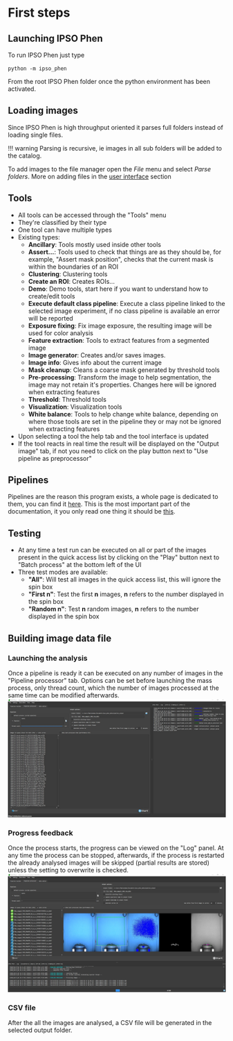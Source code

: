 # First steps

## Launching IPSO Phen

To run IPSO Phen just type

```shell
python -m ipso_phen
```

From the root IPSO Phen folder once the python environment has been activated.

## Loading images

Since IPSO Phen is high throughput oriented it parses full folders instead of loading single files.

!!! warning
  Parsing is recursive, ie images in all sub folders will be added to the catalog.

To add images to the file manager open the _File_ menu and select _Parse folders_. More on adding files in the [user interface](user_interface.md) section

## Tools

- All tools can be accessed through the "Tools" menu
- They're classified by their type
- One tool can have multiple types
- Existing types:
  - **Ancillary**: Tools mostly used inside other tools
  - **Assert...**: Tools used to check that things are as they should be, for example, "Assert mask position", checks that the current mask is within the boundaries of an ROI
  - **Clustering**: Clustering tools
  - **Create an ROI**: Creates ROIs...
  - **Demo**: Demo tools, start here if you want to understand how to create/edit tools
  - **Execute default class pipeline**: Execute a class pipeline linked to the selected image experiment, if no class pipeline is available an error will be reported
  - **Exposure fixing**: Fix image exposure, the resulting image will be used for color analysis
  - **Feature extraction**: Tools to extract features from a segmented image
  - **Image generator**: Creates and/or saves images.
  - **Image info**: Gives info about the current image
  - **Mask cleanup**: Cleans a coarse mask generated by threshold tools
  - **Pre-processing**: Transform the image to help segmentation, the image may not retain it's properties. Changes here will be ignored when extracting features
  - **Threshold**: Threshold tools
  - **Visualization**: Visualization tools
  - **White balance**: Tools to help change white balance, depending on where those tools are set in the pipeline they or may not be ignored when extracting features
- Upon selecting a tool the help tab and the tool interface is updated
- If the tool reacts in real time the result will be displayed on the "Output image" tab, if not you need to click on the play button next to "Use pipeline as preprocessor"

## Pipelines

Pipelines are the reason this program exists, a whole page is dedicated to them, you can find it [here](pipelines.md). This is the most important part of the documentation, it you only read one thing it should be [this](pipelines.md).

## Testing

- At any time a test run can be executed on all or part of the images present in the quick access list by clicking on the "Play" button next to "Batch process" at the bottom left of the UI
- Three test modes are available:
  - **"All"**: Will test all images in the quick access list, this will ignore the spin box
  - **"First n"**: Test the first **n** images, **n** refers to the number displayed in the spin box
  - **"Random n"**: Test **n** random images, **n** refers to the number displayed in the spin box

## Building image data file

### Launching the analysis

Once a pipeline is ready it can be executed on any number of images in the "Pipeline processor" tab. Options can be set before launching the mass process, only thread count, which the number of images processed at the same time can be modified afterwards.
![Pipeline processor](images/md_image_8.jpg)

### Progress feedback

Once the process starts, the progress can be viewed on the "Log" panel. At any time the process can be stopped, afterwards, if the process is restarted the already analysed images will be skipped (partial results are stored) unless the setting to overwrite is checked.
![Pipeline processor](images/md_image_9.jpg)

### CSV file

After the all the images are analysed, a CSV file will be generated in the selected output folder.
